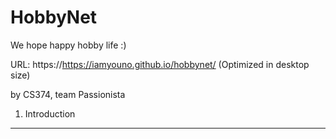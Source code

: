 HobbyNet
=========
We hope happy hobby life :)

URL: https://https://iamyouno.github.io/hobbynet/ (Optimized in desktop size)

by CS374, team Passionista

1. Introduction
----------------
